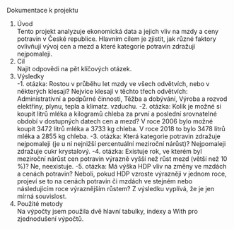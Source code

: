 Dokumentace k projektu
1. Úvod   
Tento projekt analyzuje ekonomická data a jejich vliv na mzdy a ceny potravin v České republice. Hlavním cílem je zjistit, jak různé faktory ovlivňují vývoj cen a mezd a které kategorie potravin zdražují nejpomaleji.
2. Cíl  
Najít odpovědi na pět klíčových otázek.
4. Výsledky  
-1. otázka: Rostou v průběhu let mzdy ve všech odvětvích, nebo v některých klesají?
   Nejvíce klesají v těchto třech odvětvích: Administrativní a podpůrné činnosti, Těžba a dobývání, Výroba a rozvod elektřiny, plynu, tepla a klimatz. vzduchu.
-2. otázka: Kolik je možné si koupit litrů mléka a kilogramů chleba za první a poslední srovnatelné období v dostupných datech cen a mezd?
    V roce 2006 bylo možné koupit 3472 litrů mléka a 3733 kg chleba. V roce 2018 to bylo 3478 litrů mléka a 2855 kg chleba.
-3. otázka: Která kategorie potravin zdražuje nejpomaleji (je u ní nejnižší percentuální meziroční nárůst)?
    Nejpomaleji zdražuje cukr krystalový.
-4. otázka: Existuje rok, ve kterém byl meziroční nárůst cen potravin výrazně vyšší než růst mezd (větší než 10 %)?
   Ne, neexistuje.
-5. otázka: Má výška HDP vliv na změny ve mzdách a cenách potravin? Neboli, pokud HDP vzroste výrazněji v jednom roce, projeví se to na cenách potravin či mzdách ve stejném nebo následujícím roce výraznějším růstem?
   Z výsledku vyplívá, že je jen mírná souvislost.
5. Použité metody  
   Na výpočty jsem použila dvě hlavní tabulky, indexy a With pro zjednodušení výpočtů.
